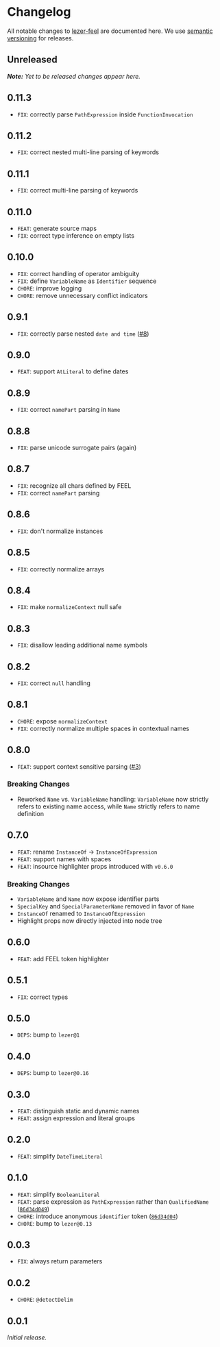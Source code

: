 # Changelog

All notable changes to [lezer-feel](https://github.com/nikku/lezer-feel) are documented here. We use [semantic versioning](http://semver.org/) for releases.

## Unreleased

___Note:__ Yet to be released changes appear here._

## 0.11.3

* `FIX`: correctly parse `PathExpression` inside `FunctionInvocation`

## 0.11.2

* `FIX`: correct nested multi-line parsing of keywords

## 0.11.1

* `FIX`: correct multi-line parsing of keywords

## 0.11.0

* `FEAT`: generate source maps
* `FIX`: correct type inference on empty lists

## 0.10.0

* `FIX`: correct handling of operator ambiguity
* `FIX`: define `VariableName` as `Identifier` sequence
* `CHORE`: improve logging
* `CHORE`: remove unnecessary conflict indicators

## 0.9.1

* `FIX`: correctly parse nested `date and time` ([#8](https://github.com/nikku/lezer-feel/issues/8))

## 0.9.0

* `FEAT`: support `AtLiteral` to define dates

## 0.8.9

* `FIX`: correct `namePart` parsing in `Name`

## 0.8.8

* `FIX`: parse unicode surrogate pairs (again)

## 0.8.7

* `FIX`: recognize all chars defined by FEEL
* `FIX`: correct `namePart` parsing

## 0.8.6

* `FIX`: don't normalize instances

## 0.8.5

* `FIX`: correctly normalize arrays

## 0.8.4

* `FIX`: make `normalizeContext` null safe

## 0.8.3

* `FIX`: disallow leading additional name symbols

## 0.8.2

* `FIX`: correct `null` handling

## 0.8.1

* `CHORE`: expose `normalizeContext`
* `FIX`: correctly normalize multiple spaces in contextual names

## 0.8.0

* `FEAT`: support context sensitive parsing ([#3](https://github.com/nikku/lezer-feel/issues/3))

### Breaking Changes

* Reworked `Name` vs. `VariableName` handling: `VariableName` now strictly refers to existing name access, while `Name` strictly refers to name definition

## 0.7.0

* `FEAT`: rename `InstanceOf` -> `InstanceOfExpression`
* `FEAT`: support names with spaces
* `FEAT`: insource highlighter props introduced with `v0.6.0`

### Breaking Changes

* `VariableName` and `Name` now expose identifier parts
* `SpecialKey` and `SpecialParameterName` removed in favor of `Name`
* `InstanceOf` renamed to `InstanceOfExpression`
* Highlight props now directly injected into node tree

## 0.6.0

* `FEAT`: add FEEL token highlighter

## 0.5.1

* `FIX`: correct types

## 0.5.0

* `DEPS`: bump to `lezer@1`

## 0.4.0

* `DEPS`: bump to `lezer@0.16`

## 0.3.0

* `FEAT`: distinguish static and dynamic names
* `FEAT`: assign expression and literal groups

## 0.2.0

* `FEAT`: simplify `DateTimeLiteral`

## 0.1.0

* `FEAT`: simplify `BooleanLiteral`
* `FEAT`: parse expression as `PathExpression` rather than `QualifiedName` ([`86d34d049`](https://github.com/nikku/lezer-feel/commit/86d34d049cbcdb2f39798450934aff74f96e9243))
* `CHORE`: introduce anonymous `identifier` token ([`86d34d04`](https://github.com/nikku/lezer-feel/commit/86d34d049cbcdb2f39798450934aff74f96e9243))
* `CHORE`: bump to `lezer@0.13`

## 0.0.3

* `FIX`: always return parameters

## 0.0.2

* `CHORE`: `@detectDelim`

## 0.0.1

_Initial release._